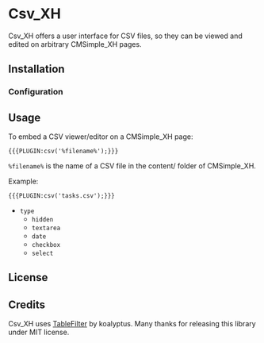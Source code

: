 Csv_XH
======

Csv_XH offers a user interface for CSV files, so they can be viewed
and edited on arbitrary CMSimple_XH pages.

Installation
------------

### Configuration



Usage
-----

To embed a CSV viewer/editor on a CMSimple_XH page:

    {{{PLUGIN:csv('%filename%');}}}

`%filename%` is the name of a CSV file in the content/ folder of CMSimple_XH.

Example:

    {{{PLUGIN:csv('tasks.csv');}}}

- `type`
    - `hidden`
    - `textarea`
    - `date`
    - `checkbox`
    - `select`

License
-------

Credits
-------

Csv_XH uses [TableFilter](http://koalyptus.github.io/TableFilter/) by koalyptus.
Many thanks for releasing this library under MIT license.
